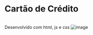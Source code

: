 # Cartão de Crédito
<br>Desenvolvido com html, js e css
![image](https://user-images.githubusercontent.com/91105011/221339245-5d6a39a5-2bd5-44ff-94cd-774e8362330a.png)


